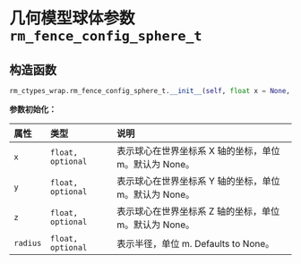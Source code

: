 # 几何模型球体参数`rm_fence_config_sphere_t`

## 构造函数

```Python
rm_ctypes_wrap.rm_fence_config_sphere_t.__init__(self, float x = None, float y = None, float z = None, float radius = None)
```

**参数初始化：**

|  属性  |  类型  |  说明  |
| :--- | :--- | :--- |
| `x`      | `float, optional`     | 表示球心在世界坐标系 X 轴的坐标，单位 m。默认为 None。 |
| `y`      | `float, optional`     | 表示球心在世界坐标系 Y 轴的坐标，单位 m。默认为 None。 |
| `z`      | `float, optional`     | 表示球心在世界坐标系 Z 轴的坐标，单位 m。默认为 None。 |
| `radius` | `float, optional`     | 表示半径，单位 m. Defaults to None。   |
